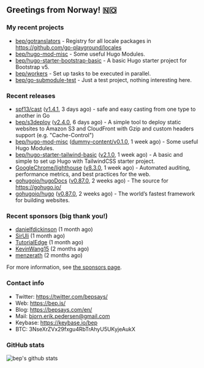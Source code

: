 ## Greetings from Norway! 🇳🇴

### My recent projects

- [bep/gotranslators](https://github.com/bep/gotranslators) - Registry for all locale packages in https://github.com/go-playground/locales
- [bep/hugo-mod-misc](https://github.com/bep/hugo-mod-misc) - Some useful Hugo Modules.
- [bep/hugo-starter-bootstrap-basic](https://github.com/bep/hugo-starter-bootstrap-basic) - A basic Hugo starter project for Bootstrap v5.
- [bep/workers](https://github.com/bep/workers) - Set up tasks to be executed in parallel.
- [bep/go-submodule-test](https://github.com/bep/go-submodule-test) - Just a test project, nothing interesting here.

### Recent releases
- [spf13/cast](https://github.com/spf13/cast) ([v1.4.1](https://github.com/spf13/cast/releases/tag/v1.4.1), 3 days ago) - safe and easy casting from one type to another in Go 
- [bep/s3deploy](https://github.com/bep/s3deploy) ([v2.4.0](https://github.com/bep/s3deploy/releases/tag/v2.4.0), 6 days ago) - A simple tool to deploy static websites to Amazon S3 and CloudFront with Gzip and custom headers support (e.g. &#34;Cache-Control&#34;)
- [bep/hugo-mod-misc](https://github.com/bep/hugo-mod-misc) ([dummy-content/v0.1.0](https://github.com/bep/hugo-mod-misc/releases/tag/dummy-content%2Fv0.1.0), 1 week ago) - Some useful Hugo Modules.
- [bep/hugo-starter-tailwind-basic](https://github.com/bep/hugo-starter-tailwind-basic) ([v2.1.0](https://github.com/bep/hugo-starter-tailwind-basic/releases/tag/v2.1.0), 1 week ago) - A basic and simple to set up Hugo with TailwindCSS starter project.
- [GoogleChrome/lighthouse](https://github.com/GoogleChrome/lighthouse) ([v8.3.0](https://github.com/GoogleChrome/lighthouse/releases/tag/v8.3.0), 1 week ago) - Automated auditing, performance metrics, and best practices for the web.
- [gohugoio/hugoDocs](https://github.com/gohugoio/hugoDocs) ([v0.87.0](https://github.com/gohugoio/hugoDocs/releases/tag/v0.87.0), 2 weeks ago) - The source for https://gohugo.io/
- [gohugoio/hugo](https://github.com/gohugoio/hugo) ([v0.87.0](https://github.com/gohugoio/hugo/releases/tag/v0.87.0), 2 weeks ago) - The world’s fastest framework for building websites.


### Recent sponsors (big thank you!)

- [danielfdickinson](https://github.com/danielfdickinson) (1 month ago)
- [SirUli](https://github.com/SirUli) (1 month ago)
- [TutorialEdge](https://github.com/TutorialEdge) (1 month ago)
- [KevinWang15](https://github.com/KevinWang15) (2 months ago)
- [menzerath](https://github.com/menzerath) (2 months ago)

For more information, see [the sponsors page](https://github.com/sponsors/bep/).

### Contact info
- Twitter: https://twitter.com/bepsays/
- Web: https://bep.is/
- Blog: https://bepsays.com/en/
- Mail: bjorn.erik.pedersen@gmail.com
- Keybase: https://keybase.io/bep
- BTC: 3NseXrZVx29fxgu4RbTrAhyU5UKyjeAukX


### GitHub stats
![bep's github stats](https://github-readme-stats.vercel.app/api?username=bep&count_private=true&hide_title=true)

